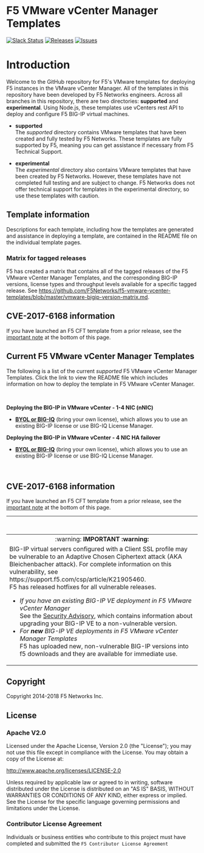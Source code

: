 # F5 VMware vCenter Manager Templates

<!--- file autogenerated on 2018-08-28 20:02:05.261449 --->

[![Slack Status](https://f5cloudsolutions.herokuapp.com/badge.svg)](https://f5cloudsolutions.herokuapp.com)
[![Releases](https://img.shields.io/github/release/f5networks/f5-vmware-vcenter-templates.svg)](https://github.com/f5networks/f5-vmware-vcenter-templates/releases)
[![Issues](https://img.shields.io/github/issues/f5networks/f5-vmware-vcenter-templates.svg)](https://github.com/f5networks/f5-vmware-vcenter-templates/issues)
# Introduction

Welcome to the GitHub repository for F5's VMware templates for deploying F5 instances in the VMware vCenter Manager. All of the templates in this repository have been developed by F5 Networks engineers. Across all branches in this repository, there are two directories: **supported** and **experimental**. Using Node.js, these templates use vCenters rest API to deploy and configure F5 BIG-IP virtual machines.

  - **supported**<br>
  The *supported* directory contains VMware templates that have been created and fully tested by F5 Networks. These templates are fully supported by F5, meaning you can get assistance if necessary from F5 Technical Support.

  - **experimental**<br>
  The *experimental* directory also contains VMware templates that have been created by F5 Networks. However, these templates have not completed full testing and are subject to change. F5 Networks does not offer technical support for templates in the experimental directory, so use these templates with caution.

## Template information
Descriptions for each template, including how the templates are generated and assistance in deploying a template,
are contained in the README file on the individual template pages.
### Matrix for tagged releases
F5 has created a matrix that contains all of the tagged releases of the F5 VMware vCenter Manager Templates, and the
corresponding BIG-IP versions, license types and throughput levels available for a specific tagged release. See
https://github.com/F5Networks/f5-vmware-vcenter-templates/blob/master/vmware-bigip-version-matrix.md.
## CVE-2017-6168 information
If you have launched an F5 CFT template from a prior release, see the <a href="#important">important note</a> at the
bottom of this page.
## Current F5 VMware vCenter Manager Templates

The following is a list of the current *supported* F5 VMware vCenter Manager Templates. Click the link to view the README file which includes information on how to deploy the template in F5 VMware vCenter Manager.

<br>

**Deploying the BIG-IP in VMware vCenter - 1-4 NIC (nNIC)**
- <a href="https://github.com/F5Networks/f5-vmware-vcenter-templates/tree/master/supported/standalone/n-nic/existing-stack">**BYOL or BIG-IQ**</a> (bring your own license), which allows you to use an existing BIG-IP license or use BIG-IQ License Manager.

**Deploying the BIG-IP in VMware vCenter - 4 NIC HA failover**
- <a href="https://github.com/F5Networks/f5-vmware-vcenter-templates/tree/master/supported/failover/same-net/traditional/4nic/existing-stack">**BYOL or BIG-IQ**</a> (bring your own license), which allows you to use an existing BIG-IP license or use BIG-IQ License Manager.


<br>

## CVE-2017-6168 information

If you have launched an F5 CFT template from a prior release, see the <a href="#important">important note</a> at the bottom of this page.


---
<br>
<a name="important"></a>
<table>
 <tr>
  <td align=center>:warning: <strong>IMPORTANT<strong> :warning:  </td>
 </tr>
 <tr>
  <td>BIG-IP virtual servers configured with a Client SSL profile may be vulnerable to an Adaptive Chosen Ciphertext attack (AKA Bleichenbacher attack). For complete information on this vulnerability, see https://support.f5.com/csp/article/K21905460. <br>F5 has released hotfixes for all vulnerable releases. <br>
   <ul>
    <li><em>If you have an existing BIG-IP VE deployment in F5 VMware vCenter Manager </em>  <br>See the <a href="https://support.f5.com/csp/article/K21905460">Security Advisory</a>, which contains information about upgrading your BIG-IP VE to a non-vulnerable version.</li>
    <li><em>For <strong>new</strong> BIG-IP VE deployments in F5 VMware vCenter Manager Templates</em><br> F5 has uploaded new, non-vulnerable BIG-IP versions into f5 downloads and they are available for immediate use. </li>

   </ul></td>
 </tr>
 </table>

## Copyright

Copyright 2014-2018 F5 Networks Inc.


## License

### Apache V2.0

Licensed under the Apache License, Version 2.0 (the "License"); you may not use
this file except in compliance with the License. You may obtain a copy of the
License at:

http://www.apache.org/licenses/LICENSE-2.0

Unless required by applicable law or agreed to in writing, software
distributed under the License is distributed on an "AS IS" BASIS,
WITHOUT WARRANTIES OR CONDITIONS OF ANY KIND, either express or implied.
See the License for the specific language governing permissions and limitations
under the License.


### Contributor License Agreement

Individuals or business entities who contribute to this project must have
completed and submitted the `F5 Contributor License Agreement`
